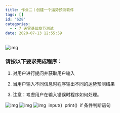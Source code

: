 ```yaml
---
title: 作业二丨创建一个运势预测软件
tags: []
id: '628'
categories:
  - - 7 天零基础章节测试
date: 2020-07-13 12:55:59
---
```


![img](https://img-blog.csdnimg.cn/img_convert/445ac102f8382a671c8be20896d21b77.png)

### 请按以下要求完成程序：

1.  对用户进行提问并获取用户输入
    
2.  当用户输入不同信息时程序输出不同的运势预测结果
    
3.  注意：考虑用户在输入错误时程序如何处理。

![img](https://img-blog.csdnimg.cn/img_convert/83b506994991080bacbdb83581dc2e44.png) ![img](https://img-blog.csdnimg.cn/img_convert/64bb1b4b29f0a08b45ff322131c8f410.png) ![img](https://img-blog.csdnimg.cn/img_convert/7888b4f27f1cedb80dec8364db21baca.png) ​ input() ​ print() ​ if 条件判断语句